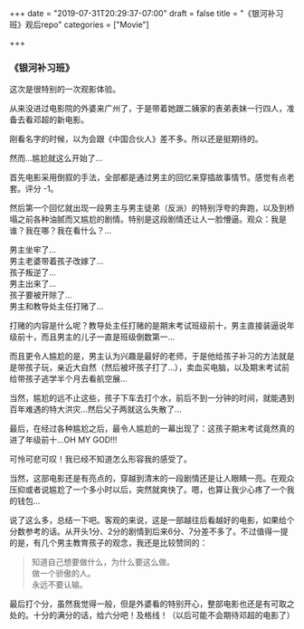 +++
date = "2019-07-31T20:29:37-07:00"
draft = false
title = "《银河补习班》观后repo"
categories = ["Movie"]

+++


### 《银河补习班》

这次是很特别的一次观影体验。

从来没进过电影院的外婆来广州了，于是带着她跟二姨家的表弟表妹一行四人，准备去看邓超的新电影。

刚看名字的时候，以为会跟《中国合伙人》差不多。所以还是挺期待的。

然而...尴尬就这么开始了...

首先电影采用倒叙的手法，全部都是通过男主的回忆来穿插故事情节。感觉有点老套。评分 -1。

然后第一个回忆就出现一段男主与男主徒弟（反派）的特别浮夸的奔跑，以及到桥塌之前各种油腻而又尴尬的剧情。特别是这段剧情还让人一脸懵逼。观众：我是谁？我在哪？我在看什么？...

男主坐牢了...    
男主老婆带着孩子改嫁了...    
孩子叛逆了...    
男主出来了...    
孩子要被开除了...    
男主和教导处主任打赌了...

打赌的内容是什么呢？教导处主任打赌的是期末考试班级前十，男主直接装逼说年级前十，而且男主的儿子一直是班级倒数第一...

而且更令人尴尬的是，男主认为兴趣是最好的老师，于是他给孩子补习的方法就是是带孩子玩，亲近大自然（然后被坏孩子打了...），卖血买电脑，以及期末考试前给带孩子逃学半个月去看航空展...

当然，尴尬的远不止这些，孩子下车去打个水，前后不到一分钟的时间，就能遇到百年难遇的特大洪灾...然后父子两就这么失散了...

最后，在经过各种尴尬之后，最令人尴尬的一幕出现了：这孩子期末考试竟然真的进了年级前十...OH MY GOD!!!

可怜可悲可叹！我已经不知道怎么形容我的感受了。

当然，这部电影还是有亮点的，穿越到清末的一段剧情还是让人眼睛一亮。在观众压抑或者说尴尬了一个多小时以后，突然就爽快了。嗯，也算让我少心疼了一个我的钱包...

说了这么多，总结一下吧。客观的来说，这是一部越往后看越好的电影，如果给个分数参考的话。从开头1分、2分的剧情到后来6分、7分差不多了。不过值得一提的是，有几个男主教育孩子的观念，我还是比较赞同的：

>知道自己想要做什么，为什么要这么做。      
做一个骄傲的人。    
永远不要认输。    

最后打个分，虽然我觉得一般，但是外婆看的特别开心，整部电影也还是有可取之处的。十分的满分的话，给六分吧！及格线！（以后可能不会期待邓超的电影了）


